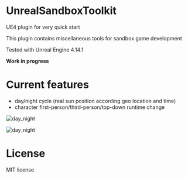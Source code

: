 # UnrealSandboxToolkit

UE4 plugin for very quick start

This plugin contains miscellaneous tools for sandbox game development

Tested with Unreal Engine 4.14.1

**Work in progress**


# Current features
* day/night cycle (real sun position according geo location and time)
* character first-person/third-person/top-down runtime change



![day_night](http://www.unrealsandbox.com/daynight_cycle2.gif)

![day_night](http://www.unrealsandbox.com/daynight_cycle3.gif)

# License
MIT license